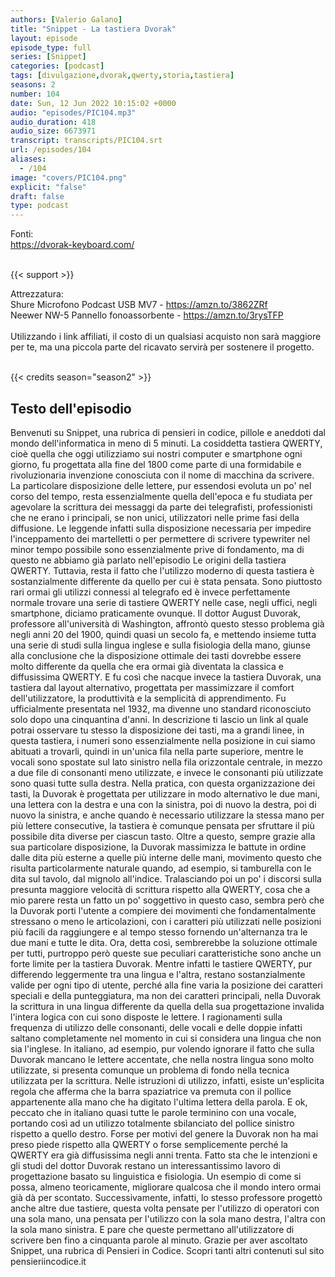 ```yaml
---
authors: [Valerio Galano]
title: "Snippet - La tastiera Dvorak"
layout: episode
episode_type: full
series: [Snippet]
categories: [podcast]
tags: [divulgazione,dvorak,qwerty,storia,tastiera]
seasons: 2
number: 104
date: Sun, 12 Jun 2022 10:15:02 +0000
audio: "episodes/PIC104.mp3"
audio_duration: 418
audio_size: 6673971
transcript: transcripts/PIC104.srt
url: /episodes/104
aliases: 
  - /104
image: "covers/PIC104.png"
explicit: "false"
draft: false
type: podcast
---
```

Fonti: <br />
<a href="https://dvorak-keyboard.com/" rel="noopener">https://dvorak-keyboard.com/</a> <br />
<br />


{{< support >}}

Attrezzatura:<br />
Shure Microfono Podcast USB MV7 - <a href="https://amzn.to/3862ZRf" rel="noopener">https://amzn.to/3862ZRf</a> <br />
Neewer NW-5 Pannello fonoassorbente - <a href="https://amzn.to/3rysTFP" rel="noopener">https://amzn.to/3rysTFP</a> <br />
<br />
Utilizzando i link affiliati, il costo di un qualsiasi acquisto non sarà maggiore per te, ma una piccola parte del ricavato servirà per sostenere il progetto.<br />
<br />


{{< credits season="season2" >}}

<!-- more -->

## Testo dell'episodio

Benvenuti su Snippet, una rubrica di pensieri in codice, pillole e aneddoti dal mondo dell'informatica
in meno di 5 minuti.
La cosiddetta tastiera QWERTY, cioè quella che oggi utilizziamo sui nostri computer e
smartphone ogni giorno, fu progettata alla fine del 1800 come parte di una formidabile
e rivoluzionaria invenzione conosciuta con il nome di macchina da scrivere.
La particolare disposizione delle lettere, pur essendosi evoluta un po' nel corso del
tempo, resta essenzialmente quella dell'epoca e fu studiata per agevolare la scrittura dei
messaggi da parte dei telegrafisti, professionisti che ne erano i principali, se non unici, utilizzatori
nelle prime fasi della diffusione.
Le leggende infatti sulla disposizione necessaria per impedire l'inceppamento dei martelletti
o per permettere di scrivere typewriter nel minor tempo possibile sono essenzialmente
prive di fondamento, ma di questo ne abbiamo già parlato nell'episodio Le origini della
tastiera QWERTY.
Tuttavia, resta il fatto che l'utilizzo moderno di questa tastiera è sostanzialmente differente
da quello per cui è stata pensata.
Sono piuttosto rari ormai gli utilizzi connessi al telegrafo ed è invece perfettamente normale
trovare una serie di tastiere QWERTY nelle case, negli uffici, negli smartphone, diciamo
praticamente ovunque.
Il dottor August Duvorak, professore all'università di Washington, affrontò questo stesso problema
già negli anni 20 del 1900, quindi quasi un secolo fa, e mettendo insieme tutta una serie
di studi sulla lingua inglese e sulla fisiologia della mano, giunse alla conclusione che la
disposizione ottimale dei tasti dovrebbe essere molto differente da quella che era ormai già
diventata la classica e diffusissima QWERTY.
E fu così che nacque invece la tastiera Duvorak, una tastiera dal layout alternativo, progettata
per massimizzare il comfort dell'utilizzatore, la produttività e la semplicità di apprendimento.
Fu ufficialmente presentata nel 1932, ma divenne uno standard riconosciuto solo dopo una cinquantina
d'anni.
In descrizione ti lascio un link al quale potrai osservare tu stesso la disposizione
dei tasti, ma a grandi linee, in questa tastiera, i numeri sono essenzialmente nella posizione
in cui siamo abituati a trovarli, quindi in un'unica fila nella parte superiore, mentre
le vocali sono spostate sul lato sinistro nella fila orizzontale centrale, in mezzo
a due file di consonanti meno utilizzate, e invece le consonanti più utilizzate sono
quasi tutte sulla destra.
Nella pratica, con questa organizzazione dei tasti, la Duvorak è progettata per utilizzare
in modo alternativo le due mani, una lettera con la destra e una con la sinistra, poi di
nuovo la destra, poi di nuovo la sinistra, e anche quando è necessario utilizzare la
stessa mano per più lettere consecutive, la tastiera è comunque pensata per sfruttare
il più possibile dita diverse per ciascun tasto.
Oltre a questo, sempre grazie alla sua particolare disposizione, la Duvorak massimizza le battute
in ordine dalle dita più esterne a quelle più interne delle mani, movimento questo che
risulta particolarmente naturale quando, ad esempio, si tamburella con le dita sul
tavolo, dal mignolo all'indice.
Tralasciando poi un po' i discorsi sulla presunta maggiore velocità di scrittura rispetto
alla QWERTY, cosa che a mio parere resta un fatto un po' soggettivo in questo caso, sembra
però che la Duvorak porti l'utente a compiere dei movimenti che fondamentalmente stressano
o meno le articolazioni, con i caratteri più utilizzati nelle posizioni più facili
da raggiungere e al tempo stesso fornendo un'alternanza tra le due mani e tutte le dita.
Ora, detta così, sembrerebbe la soluzione ottimale per tutti, purtroppo però queste
sue peculiari caratteristiche sono anche un forte limite per la tastiera Duvorak.
Mentre infatti le tastiere QWERTY, pur differendo leggermente tra una lingua e l'altra, restano
sostanzialmente valide per ogni tipo di utente, perché alla fine varia la posizione dei caratteri
speciali e della punteggiatura, ma non dei caratteri principali, nella Duvorak la scrittura
in una lingua differente da quella della sua progettazione invalida l'intera logica con
cui sono disposte le lettere.
I ragionamenti sulla frequenza di utilizzo delle consonanti, delle vocali e delle doppie
infatti saltano completamente nel momento in cui si considera una lingua che non sia
l'inglese.
In italiano, ad esempio, pur volendo ignorare il fatto che sulla Duvorak mancano le lettere
accentate, che nella nostra lingua sono molto utilizzate, si presenta comunque un problema
di fondo nella tecnica utilizzata per la scrittura.
Nelle istruzioni di utilizzo, infatti, esiste un'esplicita regola che afferma che la barra
spaziatrice va premuta con il pollice appartenente alla mano che ha digitato l'ultima lettera
della parola.
E ok, peccato che in italiano quasi tutte le parole terminino con una vocale, portando
così ad un utilizzo totalmente sbilanciato del pollice sinistro rispetto a quello destro.
Forse per motivi del genere la Duvorak non ha mai preso piede rispetto alla QWERTY o
forse semplicemente perché la QWERTY era già diffusissima negli anni trenta.
Fatto sta che le intenzioni e gli studi del dottor Duvorak restano un interessantissimo
lavoro di progettazione basato su linguistica e fisiologia.
Un esempio di come si possa, almeno teoricamente, migliorare qualcosa che il mondo intero ormai
già dà per scontato.
Successivamente, infatti, lo stesso professore progettò anche altre due tastiere, questa
volta pensate per l'utilizzo di operatori con una sola mano, una pensata per l'utilizzo
con la sola mano destra, l'altra con la sola mano sinistra.
E pare che queste permettano all'utilizzatore di scrivere ben fino a cinquanta parole al
minuto.
Grazie per aver ascoltato Snippet, una rubrica di Pensieri in Codice.
Scopri tanti altri contenuti sul sito pensieriincodice.it

